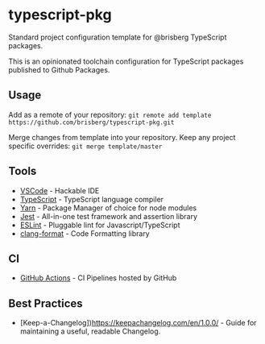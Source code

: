 # typescript-pkg
Standard project configuration template for @brisberg TypeScript packages.

This is an opinionated toolchain configuration for TypeScript packages published to Github Packages.

## Usage

Add as a remote of your repository:
`git remote add template https://github.com/brisberg/typescript-pkg.git`

Merge changes from template into your repository. Keep any project specific overrides:
`git merge template/master`

## Tools

- [VSCode](https://code.visualstudio.com/) - Hackable IDE
- [TypeScript](https://www.typescriptlang.org/) - TypeScript language compiler
- [Yarn](https://yarnpkg.com/) - Package Manager of choice for node modules
- [Jest](https://jestjs.io/en/) - All-in-one test framework and assertion library
- [ESLint](https://eslint.org/) - Pluggable lint for Javascript/TypeScript
- [clang-format](https://clang.llvm.org/) - Code Formatting library

## CI

- [GitHub Actions](https://github.com/features/actions) - CI Pipelines hosted by GitHub

## Best Practices

- [Keep-a-Changelog])https://keepachangelog.com/en/1.0.0/ - Guide for maintaining a useful, readable Changelog.

